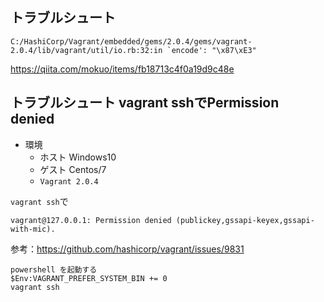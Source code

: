 
## トラブルシュート 

```
C:/HashiCorp/Vagrant/embedded/gems/2.0.4/gems/vagrant-2.0.4/lib/vagrant/util/io.rb:32:in `encode': "\x87\xE3"
```

https://qiita.com/mokuo/items/fb18713c4f0a19d9c48e

## トラブルシュート vagrant sshでPermission denied

- 環境　
  - ホスト Windows10
  - ゲスト Centos/7
  - `Vagrant 2.0.4`
  
`vagrant ssh`で

```
vagrant@127.0.0.1: Permission denied (publickey,gssapi-keyex,gssapi-with-mic).
```


参考：https://github.com/hashicorp/vagrant/issues/9831

```
powershell を起動する
$Env:VAGRANT_PREFER_SYSTEM_BIN += 0
vagrant ssh
``` 
